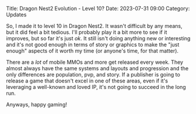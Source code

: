 Title: Dragon Nest2 Evolution - Level 10?
Date: 2023-07-31 09:00
Category: Updates

So, I made it to level 10 in Dragon Nest2. It wasn't difficult by any means, but it did feel a bit tedious. I'll probably play it a bit more to see if it improves, but so far it's just *ok*. It still isn't doing anything new or interesting and it's not good enough in terms of story or graphics to make the "just enough" aspects of it worth my time (or anyone's time, for that matter). 

There are a *lot* of mobile MMOs and more get released every week. They almost always have the same systems and layouts and progression and the only differences are population, pvp, and story. If a publisher is going to release a game that doesn't excel in one of these areas, even if it's leveraging a well-known and loved IP, it's not going to succeed in the long run.

Anyways, happy gaming!

